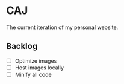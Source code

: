 # CAJ

The current iteration of my personal website.

## Backlog
- [ ] Optimize images
- [ ] Host images locally
- [ ] Minify all code